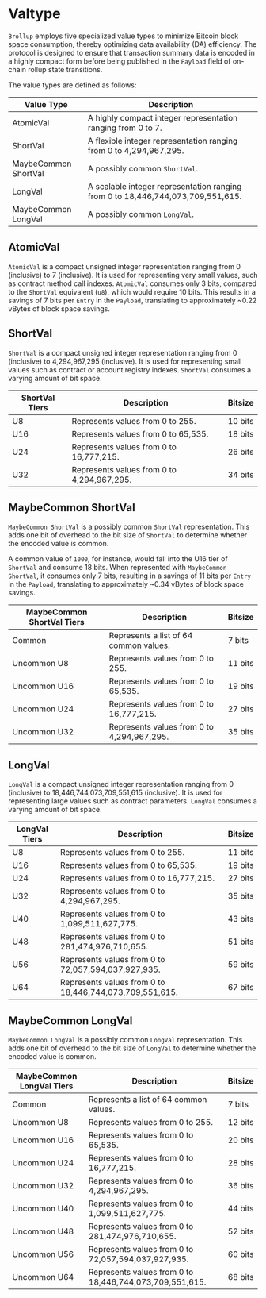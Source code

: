 # Valtype
`Brollup` employs five specialized value types to minimize Bitcoin block space consumption, thereby optimizing data availability (DA) efficiency. The protocol is designed to ensure that transaction summary data is encoded in a highly compact form before being published in the `Payload` field of on-chain rollup state transitions.

The value types are defined as follows:

| Value Type           | Description                                                                      |
|----------------------|---------------------------------------------------------------------------------|
| AtomicVal            | A highly compact integer representation ranging from 0 to 7.                    |
| ShortVal             | A flexible integer representation ranging from 0 to 4,294,967,295.              |
| MaybeCommon ShortVal | A possibly common `ShortVal`.                                                   |
| LongVal              | A scalable integer representation ranging from 0 to 18,446,744,073,709,551,615. |
| MaybeCommon LongVal  | A possibly common `LongVal`.                                                    |

## AtomicVal

`AtomicVal` is a compact unsigned integer representation ranging from 0 (inclusive) to 7 (inclusive). It is used for representing very small values, such as contract method call indexes. `AtomicVal` consumes only 3 bits, compared to the `ShortVal` equivalent (`u8`), which would require 10 bits. This results in a savings of 7 bits per `Entry` in the `Payload`, translating to approximately ~0.22 vBytes of block space savings.

## ShortVal

`ShortVal` is a compact unsigned integer representation ranging from 0 (inclusive) to 4,294,967,295 (inclusive). It is used for representing small values such as contract or account registry indexes. `ShortVal` consumes a varying amount of bit space.

| ShortVal Tiers | Description                                | Bitsize |
|----------------|--------------------------------------------|---------|
| U8             | Represents values from 0 to 255.           | 10 bits |
| U16            | Represents values from 0 to 65,535.        | 18 bits |
| U24            | Represents values from 0 to 16,777,215.    | 26 bits |
| U32            | Represents values from 0 to 4,294,967,295. | 34 bits |

## MaybeCommon ShortVal

`MaybeCommon ShortVal` is a possibly common `ShortVal` representation. This adds one bit of overhead to the bit size of `ShortVal` to determine whether the encoded value is common.

A common value of `1000`, for instance, would fall into the U16 tier of `ShortVal` and consume 18 bits. When represented with `MaybeCommon ShortVal`, it consumes only 7 bits, resulting in a savings of 11 bits per `Entry` in the `Payload`, translating to approximately ~0.34 vBytes of block space savings.

| MaybeCommon ShortVal Tiers  | Description                                | Bitsize |
|-----------------------------|--------------------------------------------|---------|
| Common                      | Represents a list of 64 common values.     | 7 bits  |
| Uncommon U8                 | Represents values from 0 to 255.           | 11 bits |
| Uncommon U16                | Represents values from 0 to 65,535.        | 19 bits |
| Uncommon U24                | Represents values from 0 to 16,777,215.    | 27 bits |
| Uncommon U32                | Represents values from 0 to 4,294,967,295. | 35 bits |

## LongVal

`LongVal` is a compact unsigned integer representation ranging from 0 (inclusive) to 18,446,744,073,709,551,615 (inclusive). It is used for representing large values such as contract parameters. `LongVal` consumes a varying amount of bit space.

| LongVal Tiers| Description                                            | Bitsize|
|--------------|--------------------------------------------------------|---------|
| U8           | Represents values from 0 to 255.                       | 11 bits |
| U16          | Represents values from 0 to 65,535.                    | 19 bits |
| U24          | Represents values from 0 to 16,777,215.                | 27 bits |
| U32          | Represents values from 0 to 4,294,967,295.             | 35 bits |
| U40          | Represents values from 0 to 1,099,511,627,775.         | 43 bits |
| U48          | Represents values from 0 to 281,474,976,710,655.       | 51 bits |
| U56          | Represents values from 0 to 72,057,594,037,927,935.    | 59 bits |
| U64          | Represents values from 0 to 18,446,744,073,709,551,615.| 67 bits |

## MaybeCommon LongVal

`MaybeCommon LongVal` is a possibly common `LongVal` representation. This adds one bit of overhead to the bit size of `LongVal` to determine whether the encoded value is common.

| MaybeCommon LongVal Tiers | Description                                            | Bitsize|
|---------------------------|--------------------------------------------------------|---------|
| Common                    | Represents a list of 64 common values.                 | 7 bits  |
| Uncommon U8               | Represents values from 0 to 255.                       | 12 bits |
| Uncommon U16              | Represents values from 0 to 65,535.                    | 20 bits |
| Uncommon U24              | Represents values from 0 to 16,777,215.                | 28 bits |
| Uncommon U32              | Represents values from 0 to 4,294,967,295.             | 36 bits |
| Uncommon U40              | Represents values from 0 to 1,099,511,627,775.         | 44 bits |
| Uncommon U48              | Represents values from 0 to 281,474,976,710,655.       | 52 bits |
| Uncommon U56              | Represents values from 0 to 72,057,594,037,927,935.    | 60 bits |
| Uncommon U64              | Represents values from 0 to 18,446,744,073,709,551,615.| 68 bits |
